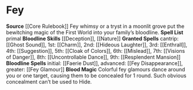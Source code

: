 ﻿---
bloodline: Fey
id: '7'
name: Fey
rarity: Common
source: '[[DATABASE/source/Core Rulebook|Core Rulebook]]'
spell:
- '[[DATABASE/spell/Charm|Charm]]'
- '[[DATABASE/spell/Cloak of Colors|Cloak ofColors]]'
- '[[DATABASE/spell/Enthrall|Enthrall]]'
- '[[DATABASE/spell/Faerie Dust|Faerie Dust]]'
- '[[DATABASE/spell/Fey Disappearance|Fey Disappearance]]'
- '[[DATABASE/spell/Fey Glamour|Fey Glamour]]'
- '[[DATABASE/spell/Ghost Sound|Ghost Sound]]'
- '[[DATABASE/spell/Hideous Laughter|Hideous Laughter]]'
- '[[DATABASE/spell/Mislead|Mislead]]'
- '[[DATABASE/spell/Resplendent Mansion|Resplendent Mansion]]'
- '[[DATABASE/spell/Suggestion|Suggestion]]'
- '[[DATABASE/spell/Uncontrollable Dance|Uncontrollable Dance]]'
- '[[DATABASE/spell/Visions of Danger|Visions of Danger]]'
trait: null
type: Sorcerer Bloodline

---
# Fey

**Source** [[Core Rulebook]] 
Fey whimsy or a tryst in a moonlit grove put the bewitching magic of the First World into your family’s bloodline.
**Spell List** primal
**Bloodline Skills** [[Deception]], [[Nature]]
**Granted Spells** cantrip: [[Ghost Sound]], 1st: [[Charm]], 2nd: [[Hideous Laughter]], 3rd: [[Enthrall]], 4th: [[Suggestion]], 5th: [[Cloak of Colors]], 6th: [[Mislead]], 7th: [[Visions of Danger]], 8th: [[Uncontrollable Dance]], 9th: [[Resplendent Mansion]]
**Bloodline Spells** initial: [[Faerie Dust]], advanced: [[Fey Disappearance]], greater: [[Fey Glamour]]
**Blood Magic** Colorful fey glamours dance around you or one target, causing them to be concealed for 1 round. Such obvious concealment can’t be used to Hide.